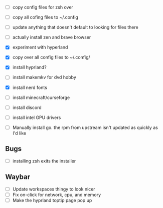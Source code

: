 

- [ ] copy config files for zsh over
- [ ] copy all cofing files to ~/.config
- [ ] update anything that doesn't default to looking for files there
- [ ] actually install zen and brave browser
- [x] experiment with hyperland
- [x] copy over all config files to ~/.config/
- [x] install hyprland?
- [ ] install makemkv for dvd hobby
- [x] install nerd fonts
- [ ] install minecraft/curseforge
- [ ] install discord
- [ ] install intel GPU drivers


- [ ] Manually install go. the rpm from upstream isn't updated as quickly as I'd like

## Bugs
- [ ] installing zsh exits the installer


## Waybar 
- [ ] Update workspaces thingy to look nicer
- [ ] Fix on-click for network, cpu, and memory
- [ ] Make the hyprland toptip page pop up
